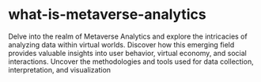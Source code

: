 # what-is-metaverse-analytics
Delve into the realm of Metaverse Analytics and explore the intricacies of analyzing data within virtual worlds. Discover how this emerging field provides valuable insights into user behavior, virtual economy, and social interactions. Uncover the methodologies and tools used for data collection, interpretation, and visualization
